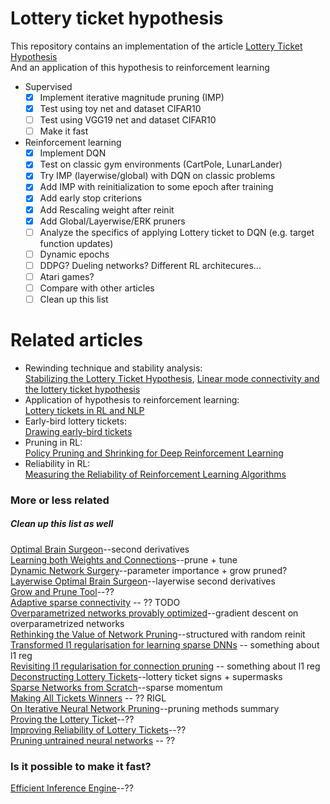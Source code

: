 # Lottery ticket hypothesis
This repository contains an implementation of the article [Lottery Ticket Hypothesis](https://arxiv.org/abs/1803.03635)  
And an application of this hypothesis to reinforcement learning
 - Supervised 
    - [x] Implement iterative magnitude pruning (IMP)  
    - [x] Test using toy net and dataset CIFAR10  
    - [ ] Test using VGG19 net and dataset CIFAR10  
    - [ ] Make it fast  
 - Reinforcement learning  
    - [x] Implement DQN  
    - [x] Test on classic gym environments (CartPole, LunarLander)   
    - [x] Try IMP (layerwise/global) with DQN on classic problems  
    - [x] Add IMP with reinitialization to some epoch after training  
    - [x] Add early stop criterions  
    - [x] Add Rescaling weight after reinit  
    - [x] Add Global/Layerwise/ERK pruners  
    - [ ] Analyze the specifics of applying Lottery ticket to DQN (e.g. target function updates)  
    - [ ] Dynamic epochs  
    - [ ] DDPG? Dueling networks? Different RL architecures...  
    - [ ] Atari games?  
    - [ ] Compare with other articles
    - [ ] Clean up this list  

# Related articles
- Rewinding technique and stability analysis:  
[Stabilizing the Lottery Ticket Hypothesis](https://arxiv.org/abs/1903.01611), [Linear mode connectivity and the lottery ticket hypothesis](https://arxiv.org/abs/1912.05671)  
- Application of hypothesis to reinforcement learning:  
[Lottery tickets in RL and NLP](https://arxiv.org/abs/1906.02768)  
- Early-bird lottery tickets:  
[Drawing early-bird tickets](https://arxiv.org/abs/1909.11957)  
- Pruning in RL:  
[Policy Pruning and Shrinking for Deep Reinforcement Learning](https://arxiv.org/abs/2001.05012)  
- Reliability in RL:  
[Measuring the Reliability of Reinforcement Learning Algorithms](https://arxiv.org/pdf/1912.05663.pdf)  


### More or less related
##### Clean up this list as well
[Optimal Brain Surgeon](https://papers.nips.cc/paper/647-second-order-derivatives-for-network-pruning-optimal-brain-surgeon)--second derivatives  
[Learning both Weights and Connections](https://arxiv.org/abs/1506.02626)--prune + tune  
[Dynamic Network Surgery](https://arxiv.org/abs/1608.04493)--parameter importance + grow pruned?  
[Layerwise Optimal Brain Surgeon](https://arxiv.org/abs/1705.07565)--layerwise second derivatives  
[Grow and Prune Tool](https://arxiv.org/abs/1711.02017)--??  
[Adaptive sparse connectivity](https://www.nature.com/articles/s41467-018-04316-3) -- ?? TODO  
[Overparametrized networks provably optimized](https://arxiv.org/abs/1810.02054)--gradient descent on overparametrized networks  
[Rethinking the Value of Network Pruning](https://arxiv.org/abs/1810.05270)--structured with random reinit  
[Transformed l1 regularisation for learning sparse DNNs](https://arxiv.org/pdf/1901.01021.pdf) -- something about l1 reg  
[Revisiting l1 regularisation for connection pruning](https://openreview.net/pdf?id=r1exVhActQ) -- something about l1 reg  
[Deconstructing Lottery Tickets](https://arxiv.org/abs/1905.01067)--lottery ticket signs + supermasks  
[Sparse Networks from Scratch](https://arxiv.org/abs/1907.04840)--sparse momentum  
[Making All Tickets Winners](https://arxiv.org/pdf/1911.11134.pdf) -- ?? RIGL  
[On Iterative Neural Network Pruning](https://arxiv.org/abs/2001.05050)--pruning methods summary  
[Proving the Lottery Ticket](https://arxiv.org/abs/2002.00585)--??  
[Improving Reliability of Lottery Tickets](https://arxiv.org/abs/2002.03875)--??  
[Pruning untrained neural networks](https://arxiv.org/pdf/2002.08797.pdf) -- ??  

### Is it possible to make it fast?
[Efficient Inference Engine](https://arxiv.org/abs/1602.01528)--??  

